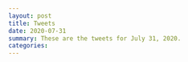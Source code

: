 ```yaml
---
layout: post
title: Tweets
date: 2020-07-31
summary: These are the tweets for July 31, 2020.
categories:
---
```



